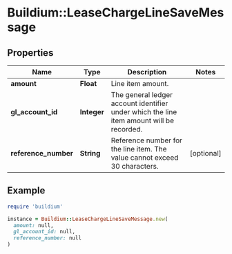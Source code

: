 # Buildium::LeaseChargeLineSaveMessage

## Properties

| Name | Type | Description | Notes |
| ---- | ---- | ----------- | ----- |
| **amount** | **Float** | Line item amount. |  |
| **gl_account_id** | **Integer** | The general ledger account identifier under which the line item amount will be recorded. |  |
| **reference_number** | **String** | Reference number for the line item. The value cannot exceed 30 characters. | [optional] |

## Example

```ruby
require 'buildium'

instance = Buildium::LeaseChargeLineSaveMessage.new(
  amount: null,
  gl_account_id: null,
  reference_number: null
)
```

